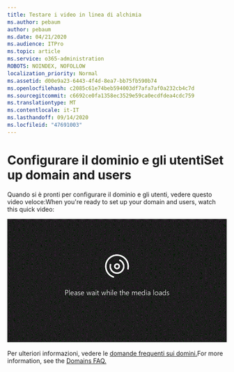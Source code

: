 ```yaml
---
title: Testare i video in linea di alchimia
ms.author: pebaum
author: pebaum
ms.date: 04/21/2020
ms.audience: ITPro
ms.topic: article
ms.service: o365-administration
ROBOTS: NOINDEX, NOFOLLOW
localization_priority: Normal
ms.assetid: d00e9a23-6443-4f4d-8ea7-bb75fb590b74
ms.openlocfilehash: c2085c61e74beb594003df7afa7af0a232cb4c7d
ms.sourcegitcommit: c6692ce0fa1358ec3529e59ca0ecdfdea4cdc759
ms.translationtype: MT
ms.contentlocale: it-IT
ms.lasthandoff: 09/14/2020
ms.locfileid: "47691003"
---
```

# <a name="set-up-domain-and-users"></a><span data-ttu-id="434a7-102">Configurare il dominio e gli utenti</span><span class="sxs-lookup"><span data-stu-id="434a7-102">Set up domain and users</span></span>

<span data-ttu-id="434a7-103">Quando si è pronti per configurare il dominio e gli utenti, vedere questo video veloce:</span><span class="sxs-lookup"><span data-stu-id="434a7-103">When you're ready to set up your domain and users, watch this quick video:</span></span>
  
![Il browser non supporta il video.](media/MSN_Video_Widget.gif)
  
<span data-ttu-id="434a7-106">Per ulteriori informazioni, vedere le [domande frequenti sui domini.](https://docs.microsoft.com/microsoft-365/admin/setup/domains-faq)</span><span class="sxs-lookup"><span data-stu-id="434a7-106">For more information, see the [Domains FAQ.](https://docs.microsoft.com/microsoft-365/admin/setup/domains-faq)</span></span>